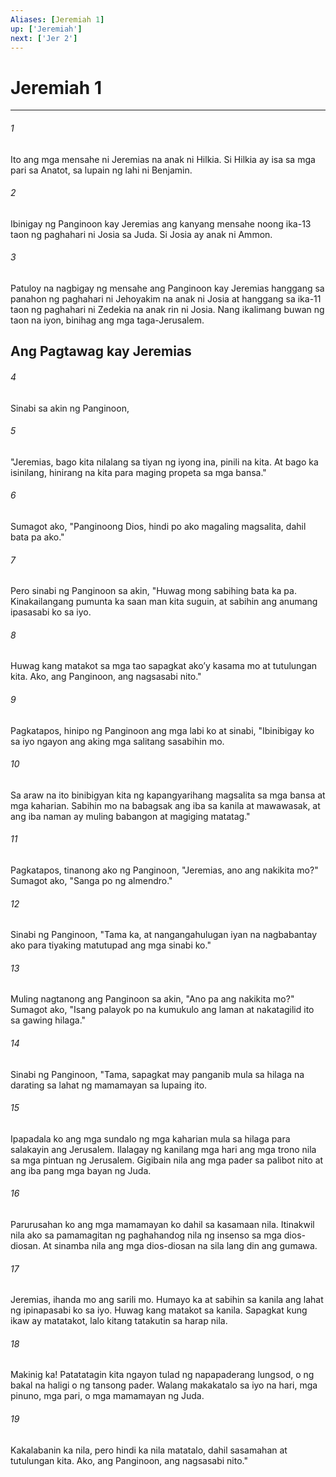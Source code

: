```yaml
---
Aliases: [Jeremiah 1]
up: ['Jeremiah']
next: ['Jer 2']
---
```

# Jeremiah 1

***


###### 1 


Ito ang mga mensahe ni Jeremias na anak ni Hilkia. Si Hilkia ay isa sa mga pari sa Anatot, sa lupain ng lahi ni Benjamin. 


###### 2 


Ibinigay ng Panginoon kay Jeremias ang kanyang mensahe noong ika-13 taon ng paghahari ni Josia sa Juda. Si Josia ay anak ni Ammon. 


###### 3 


Patuloy na nagbigay ng mensahe ang Panginoon kay Jeremias hanggang sa panahon ng paghahari ni Jehoyakim na anak ni Josia at hanggang sa ika-11 taon ng paghahari ni Zedekia na anak rin ni Josia. Nang ikalimang buwan ng taon na iyon, binihag ang mga taga-Jerusalem.

## Ang Pagtawag kay Jeremias 


###### 4 


Sinabi sa akin ng Panginoon, 


###### 5 


"Jeremias, bago kita nilalang sa tiyan ng iyong ina, pinili na kita. At bago ka isinilang, hinirang na kita para maging propeta sa mga bansa." 


###### 6 


Sumagot ako, "Panginoong Dios, hindi po ako magaling magsalita, dahil bata pa ako." 


###### 7 


Pero sinabi ng Panginoon sa akin, "Huwag mong sabihing bata ka pa. Kinakailangang pumunta ka saan man kita suguin, at sabihin ang anumang ipasasabi ko sa iyo. 


###### 8 


Huwag kang matakot sa mga tao sapagkat akoʼy kasama mo at tutulungan kita. Ako, ang Panginoon, ang nagsasabi nito." 


###### 9 


Pagkatapos, hinipo ng Panginoon ang mga labi ko at sinabi, "Ibinibigay ko sa iyo ngayon ang aking mga salitang sasabihin mo. 


###### 10 


Sa araw na ito binibigyan kita ng kapangyarihang magsalita sa mga bansa at mga kaharian. Sabihin mo na babagsak ang iba sa kanila at mawawasak, at ang iba naman ay muling babangon at magiging matatag." 


###### 11 


Pagkatapos, tinanong ako ng Panginoon, "Jeremias, ano ang nakikita mo?" Sumagot ako, "Sanga po ng almendro." 


###### 12 


Sinabi ng Panginoon, "Tama ka, at nangangahulugan iyan na nagbabantay ako para tiyaking matutupad ang mga sinabi ko." 


###### 13 


Muling nagtanong ang Panginoon sa akin, "Ano pa ang nakikita mo?" Sumagot ako, "Isang palayok po na kumukulo ang laman at nakatagilid ito sa gawing hilaga." 


###### 14 


Sinabi ng Panginoon, "Tama, sapagkat may panganib mula sa hilaga na darating sa lahat ng mamamayan sa lupaing ito. 


###### 15 


Ipapadala ko ang mga sundalo ng mga kaharian mula sa hilaga para salakayin ang Jerusalem. Ilalagay ng kanilang mga hari ang mga trono nila sa mga pintuan ng Jerusalem. Gigibain nila ang mga pader sa palibot nito at ang iba pang mga bayan ng Juda. 


###### 16 


Parurusahan ko ang mga mamamayan ko dahil sa kasamaan nila. Itinakwil nila ako sa pamamagitan ng paghahandog nila ng insenso sa mga dios-diosan. At sinamba nila ang mga dios-diosan na sila lang din ang gumawa. 


###### 17 


Jeremias, ihanda mo ang sarili mo. Humayo ka at sabihin sa kanila ang lahat ng ipinapasabi ko sa iyo. Huwag kang matakot sa kanila. Sapagkat kung ikaw ay matatakot, lalo kitang tatakutin sa harap nila. 


###### 18 


Makinig ka! Patatatagin kita ngayon tulad ng napapaderang lungsod, o ng bakal na haligi o ng tansong pader. Walang makakatalo sa iyo na hari, mga pinuno, mga pari, o mga mamamayan ng Juda. 


###### 19 


Kakalabanin ka nila, pero hindi ka nila matatalo, dahil sasamahan at tutulungan kita. Ako, ang Panginoon, ang nagsasabi nito."
